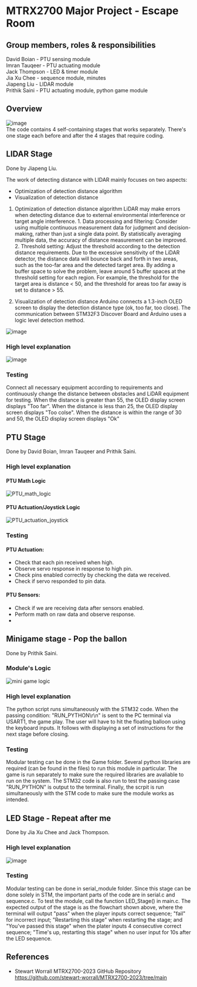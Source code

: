 # MTRX2700 Major Project - Escape Room
## Group members, roles & responsibilities
David Boian - PTU sensing module    
Imran Tauqeer - PTU actuating module    
Jack Thompson - LED & timer module      
Jia Xu Chee - sequence module, minutes     
Jiapeng Liu - LIDAR module    
Prithik Saini - PTU actuating module, python game module   

## Overview
![image](https://github.com/jtho4403/Escape-Room/blob/main/image/flowchart.drawio.png)   
The code contains 4 self-containing stages that works separately. There's one stage each before and after the 4 stages that require coding.

## LIDAR Stage
Done by Jiapeng Liu. 

The work of detecting distance with LIDAR mainly focuses on two aspects:
- Optimization of detection distance algorithm
- Visualization of detection distance

1. Optimization of detection distance algorithm
LiDAR may make errors when detecting distance due to external environmental interference or target angle interference. 1. Data processing and filtering: Consider using multiple continuous measurement data for judgment and decision-making, rather than just a single data point. By statistically averaging multiple data, the accuracy of distance measurement can be improved. 2. Threshold setting: Adjust the threshold according to the detection distance requirements. Due to the excessive sensitivity of the LiDAR detector, the distance data will bounce back and forth in two areas, such as the too-far area and the detected target area. By adding a buffer space to solve the problem, leave around 5 buffer spaces at the threshold setting for each region. For example, the threshold for the target area is distance < 50, and the threshold for areas too far away is set to distance > 55.

2. Visualization of detection distance
Arduino connects a 1.3-inch OLED screen to display the detection distance type (ok, too far, too close). The communication between STM32F3 Discover Board and Arduino uses a logic level detection method.

![image](https://github.com/jtho4403/Escape-Room/blob/main/image/LIDAR%20Circuit%20connection%20diagram.png) 
### High level explanation
![image](https://github.com/jtho4403/Escape-Room/blob/main/image/Logic%20diagram%20of%20laser%20detection%20LIDAR.png)  
### Testing
Connect all necessary equipment according to requirements and continuously change the distance between obstacles and LiDAR equipment for testing. When the distance is greater than 55, the OLED display screen displays "Too far". When the distance is less than 25, the OLED display screen displays "Too colse". When the distance is within the range of 30 and 50, the OLED display screen displays "Ok"

## PTU Stage
Done by David Boian, Imran Tauqeer and Prithik Saini.    
### High level explanation
#### PTU Math Logic
![PTU_math_logic](https://github.com/jtho4403/Escape-Room/assets/126032358/1ad7d6cf-a006-494d-bb6a-20d42d42f3c0)

#### PTU Actuation/Joystick Logic
![PTU_actuation_joystick](https://github.com/jtho4403/Escape-Room/assets/126032358/5d3aab53-091f-49cc-80fe-06a1df7ab796)

### Testing
#### PTU Actuation:
-	Check that each pin received when high.
-	Observe servo response in response to high pin.
-	Check pins enabled correctly by checking the data we received. 
-	Check if servo responded to pin data.

#### PTU Sensors:
-	Check if we are receiving data after sensors enabled.
-	Perform math on raw data and observe response.
-	


## Minigame stage - Pop the ballon
Done by Prithik Saini. 

### Module's Logic
![mini game logic](https://github.com/jtho4403/Escape-Room/blob/main/image/mini_game_logic.jpg)

### High level explanation
The python script runs simultaneously with the STM32 code. When the passing condition: "RUN_PYTHON\r\n" is sent to the PC terminal via USART1, the game play. The user will have to hit the floating balloon using the keyboard inputs. It follows with displaying a set of instructions for the next stage before closing.

### Testing
Modular testing can be done in the Game folder. Several python libraries are required (can be found in the files) to run this module in particular. The game is run separately to make sure the required libraries are avaliable to run on the system. The STM32 code is also run to test the passing case "RUN_PYTHON" is output to the terminal. Finally, the scrpit is run simultaneously with the STM code to make sure the module works as intended.

## LED Stage - Repeat after me
Done by Jia Xu Chee and Jack Thompson.    
### High level explanation
![image](https://github.com/jtho4403/Escape-Room/blob/main/image/Stage2.drawio.png)   
### Testing
Modular testing can be done in serial_module folder. Since this stage can be done solely in STM, the important parts of the code are in serial.c and sequence.c. To test the module, call the function LED_Stage() in main.c. The expected output of the stage is as the flowchart shown above, where the terminal will output "pass" when the player inputs correct sequence; "fail" for incorrect input; "Restarting this stage" when restarting the stage; and "You've passed this stage" when the plater inputs 4 consecutive correct sequence; "Time's up, restarting this stage" when no user input for 10s after the LED sequence.


## References
- Stewart Worrall MTRX2700-2023 GitHub Repository
  https://github.com/stewart-worrall/MTRX2700-2023/tree/main
